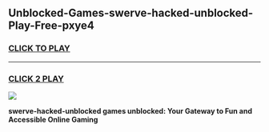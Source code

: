 
## Unblocked-Games-swerve-hacked-unblocked-Play-Free-pxye4
<h3>
<a href="https://premium76.site?title=swerve-hacked-unblocked&ref=18A1">CLICK TO PLAY</a></h3>
<hr>

<h3>
<a href="https://premium76.site?title=swerve-hacked-unblocked&ref=18A1">CLICK 2 PLAY</a>
  
</h3>

<a href="https://premium76.site?title=swerve-hacked-unblocked&ref=18A1"><img src="https://clearcache.store/games.png"></a>


**swerve-hacked-unblocked games unblocked: Your Gateway to Fun and Accessible Online Gaming**
